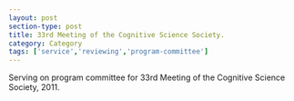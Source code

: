 ```yaml
---
layout: post
section-type: post
title: 33rd Meeting of the Cognitive Science Society.
category: Category
tags: ['service','reviewing','program-committee']
---
```

Serving on program committee for 33rd Meeting of the Cognitive Science Society, 2011.

